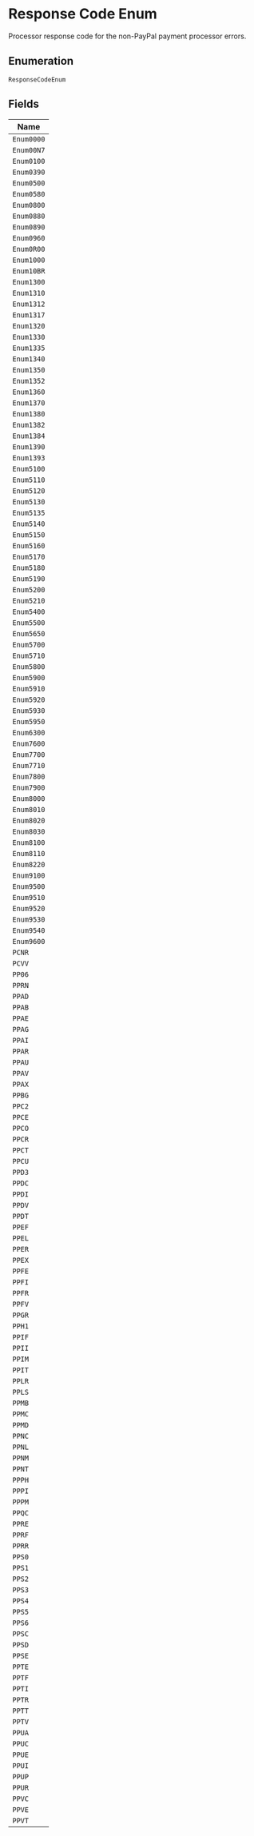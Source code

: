 
# Response Code Enum

Processor response code for the non-PayPal payment processor errors.

## Enumeration

`ResponseCodeEnum`

## Fields

| Name |
|  --- |
| `Enum0000` |
| `Enum00N7` |
| `Enum0100` |
| `Enum0390` |
| `Enum0500` |
| `Enum0580` |
| `Enum0800` |
| `Enum0880` |
| `Enum0890` |
| `Enum0960` |
| `Enum0R00` |
| `Enum1000` |
| `Enum10BR` |
| `Enum1300` |
| `Enum1310` |
| `Enum1312` |
| `Enum1317` |
| `Enum1320` |
| `Enum1330` |
| `Enum1335` |
| `Enum1340` |
| `Enum1350` |
| `Enum1352` |
| `Enum1360` |
| `Enum1370` |
| `Enum1380` |
| `Enum1382` |
| `Enum1384` |
| `Enum1390` |
| `Enum1393` |
| `Enum5100` |
| `Enum5110` |
| `Enum5120` |
| `Enum5130` |
| `Enum5135` |
| `Enum5140` |
| `Enum5150` |
| `Enum5160` |
| `Enum5170` |
| `Enum5180` |
| `Enum5190` |
| `Enum5200` |
| `Enum5210` |
| `Enum5400` |
| `Enum5500` |
| `Enum5650` |
| `Enum5700` |
| `Enum5710` |
| `Enum5800` |
| `Enum5900` |
| `Enum5910` |
| `Enum5920` |
| `Enum5930` |
| `Enum5950` |
| `Enum6300` |
| `Enum7600` |
| `Enum7700` |
| `Enum7710` |
| `Enum7800` |
| `Enum7900` |
| `Enum8000` |
| `Enum8010` |
| `Enum8020` |
| `Enum8030` |
| `Enum8100` |
| `Enum8110` |
| `Enum8220` |
| `Enum9100` |
| `Enum9500` |
| `Enum9510` |
| `Enum9520` |
| `Enum9530` |
| `Enum9540` |
| `Enum9600` |
| `PCNR` |
| `PCVV` |
| `PP06` |
| `PPRN` |
| `PPAD` |
| `PPAB` |
| `PPAE` |
| `PPAG` |
| `PPAI` |
| `PPAR` |
| `PPAU` |
| `PPAV` |
| `PPAX` |
| `PPBG` |
| `PPC2` |
| `PPCE` |
| `PPCO` |
| `PPCR` |
| `PPCT` |
| `PPCU` |
| `PPD3` |
| `PPDC` |
| `PPDI` |
| `PPDV` |
| `PPDT` |
| `PPEF` |
| `PPEL` |
| `PPER` |
| `PPEX` |
| `PPFE` |
| `PPFI` |
| `PPFR` |
| `PPFV` |
| `PPGR` |
| `PPH1` |
| `PPIF` |
| `PPII` |
| `PPIM` |
| `PPIT` |
| `PPLR` |
| `PPLS` |
| `PPMB` |
| `PPMC` |
| `PPMD` |
| `PPNC` |
| `PPNL` |
| `PPNM` |
| `PPNT` |
| `PPPH` |
| `PPPI` |
| `PPPM` |
| `PPQC` |
| `PPRE` |
| `PPRF` |
| `PPRR` |
| `PPS0` |
| `PPS1` |
| `PPS2` |
| `PPS3` |
| `PPS4` |
| `PPS5` |
| `PPS6` |
| `PPSC` |
| `PPSD` |
| `PPSE` |
| `PPTE` |
| `PPTF` |
| `PPTI` |
| `PPTR` |
| `PPTT` |
| `PPTV` |
| `PPUA` |
| `PPUC` |
| `PPUE` |
| `PPUI` |
| `PPUP` |
| `PPUR` |
| `PPVC` |
| `PPVE` |
| `PPVT` |

